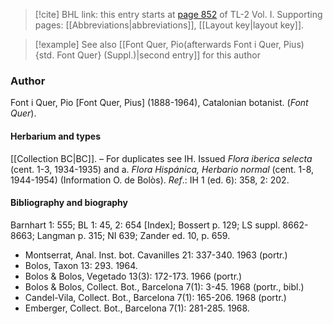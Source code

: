 > [!cite] BHL link: this entry starts at [page 852](https://www.biodiversitylibrary.org/item/103414#page/900/mode/1up) of TL-2 Vol. I.
> Supporting pages: [[Abbreviations|abbreviations]], [[Layout key|layout key]].

> [!example] See also [[Font Quer, Pio(afterwards Font i Quer, Pius) {std. Font Quer} (Suppl.)|second entry]] for this author

### Author

Font i Quer, Pio \[Font Quer, Pius\] (1888-1964), Catalonian botanist. (*Font Quer*).

#### Herbarium and types

[[Collection BC|BC]]. – For duplicates see IH. Issued *Flora iberica selecta* (cent. 1-3, 1934-1935) and a. *Flora Hispánica, Herbario normal* (cent. 1-8, 1944-1954) (Information O. de Bolòs).
*Ref*.: IH 1 (ed. 6): 358, 2: 202.

#### Bibliography and biography

Barnhart 1: 555; BL 1: 45, 2: 654 \[Index\]; Bossert p. 129; LS suppl. 8662-8663; Langman p. 315; NI 639; Zander ed. 10, p. 659.
- Montserrat, Anal. Inst. bot. Cavanilles 21: 337-340. 1963 (portr.)
- Bolos, Taxon 13: 293. 1964.
- Bolos & Bolos, Vegetado 13(3): 172-173. 1966 (portr.)
- Bolos & Bolos, Collect. Bot., Barcelona 7(1): 3-45. 1968 (portr., bibl.)
- Candel-Vila, Collect. Bot., Barcelona 7(1): 165-206. 1968 (portr.)
- Emberger, Collect. Bot., Barcelona 7(1): 281-285. 1968.

